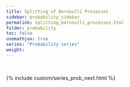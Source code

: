 ```yaml
---
title: Splitting of Bernoulli Processes
sidebar: probability_sidebar
permalink: splitting_bernoulli_processes.html
folder: probability
toc: false
usemathjax: true
series: "Probability series"
weight:
---
```


<br>

{% include custom/series_prob_next.html %}
